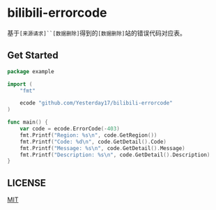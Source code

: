 bilibili-errorcode
===

基于`[来源请求]``[数据删除]`得到的`[数据删除]`站的错误代码对应表。

## Get Started
```go
package example

import (
	"fmt"

	ecode "github.com/Yesterday17/bilibili-errorcode"
)

func main() {
	var code = ecode.ErrorCode(-403)
	fmt.Printf("Region: %s\n", code.GetRegion())
	fmt.Printf("Code: %d\n", code.GetDetail().Code)
	fmt.Printf("Message: %s\n", code.GetDetail().Message)
	fmt.Printf("Description: %s\n", code.GetDetail().Description)
}
```

## LICENSE
[MIT](LICENSE)